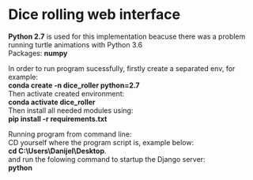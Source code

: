 # Dice rolling web interface

<b>Python 2.7</b> is used for this implementation beacuse there was a problem running turtle animations with Python 3.6<br />
Packages: <b>numpy</b>

In order to run program sucessfully, firstly create a separated env, for example:<br />
<b>conda create -n dice_roller python=2.7</b> <br />
Then activate created environment:</br>
<b>conda activate dice_roller</b></br>
Then install all needed modules using:<br />
<b>pip install -r requirements.txt</b>

Running program from command line:<br />
CD yourself where the program script is, example below:<br />
<b>cd C:\Users\Danijel\Desktop</b>.<br />
and run the folowing command to startup the Django server:<br />
<b>python  </b><br/>

